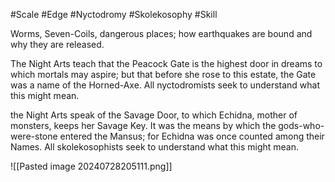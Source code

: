 #Scale #Edge #Nyctodromy #Skolekosophy #Skill 

Worms, Seven-Coils, dangerous places; how earthquakes are bound and why they are released.

The Night Arts teach that the Peacock Gate is the highest door in dreams to which mortals may aspire; but that before she rose to this estate, the Gate was a name of the Horned-Axe. All nyctodromists seek to understand what this might mean.

the Night Arts speak of the Savage Door, to which Echidna, mother of monsters, keeps her Savage Key. It was the means by which the gods-who-were-stone entered the Mansus; for Echidna was once counted among their Names. All skolekosophists seek to understand what this might mean.

![[Pasted image 20240728205111.png]]
